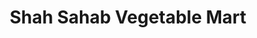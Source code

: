 ---
title: "Shah Sahab Vegetable Mart"
url: /karachi/shah-sahab-vegetable-mart/
shop: supermarket
---